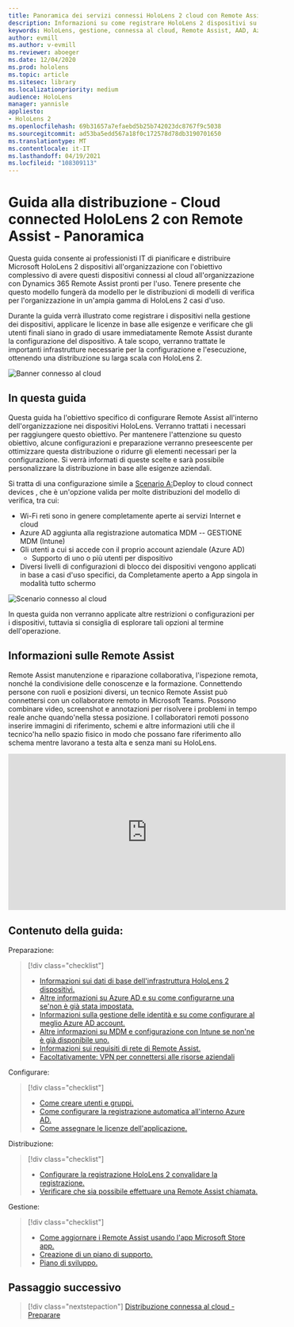 ```yaml
---
title: Panoramica dei servizi connessi HoloLens 2 cloud con Remote Assist
description: Informazioni su come registrare HoloLens 2 dispositivi su una rete connessa al cloud usando Dynamics 365 Remote Assist.
keywords: HoloLens, gestione, connessa al cloud, Remote Assist, AAD, Azure AD, MDM, gestione dei dispositivi mobili
author: evmill
ms.author: v-evmill
ms.reviewer: aboeger
ms.date: 12/04/2020
ms.prod: hololens
ms.topic: article
ms.sitesec: library
ms.localizationpriority: medium
audience: HoloLens
manager: yannisle
appliesto:
- HoloLens 2
ms.openlocfilehash: 69b31657a7efaebd5b25b742023dc8767f9c5038
ms.sourcegitcommit: ad53ba5edd567a18f0c172578d78db3190701650
ms.translationtype: MT
ms.contentlocale: it-IT
ms.lasthandoff: 04/19/2021
ms.locfileid: "108309113"
---
```

# <a name="deployment-guide--cloud-connected-hololens-2-with-remote-assist--overview"></a>Guida alla distribuzione - Cloud connected HoloLens 2 con Remote Assist - Panoramica

Questa guida consente ai professionisti IT di pianificare e distribuire Microsoft HoloLens 2 dispositivi all'organizzazione con l'obiettivo complessivo di avere questi dispositivi connessi al cloud all'organizzazione con Dynamics 365 Remote Assist pronti per l'uso. Tenere presente che questo modello fungerà da modello per le distribuzioni di modelli di verifica per l'organizzazione in un'ampia gamma di HoloLens 2 casi d'uso.

Durante la guida verrà illustrato come registrare i dispositivi nella gestione dei dispositivi, applicare le licenze in base alle esigenze e verificare che gli utenti finali siano in grado di usare immediatamente Remote Assist durante la configurazione del dispositivo. A tale scopo, verranno trattate le importanti infrastrutture necessarie per la configurazione e l'esecuzione, ottenendo una distribuzione su larga scala con HoloLens 2.

![Banner connesso al cloud](./images/cloud-connected-hololens-large.png)

## <a name="in-this-guide"></a>In questa guida

Questa guida ha l'obiettivo specifico di configurare Remote Assist all'interno dell'organizzazione nei dispositivi HoloLens. Verranno trattati i necessari per raggiungere questo obiettivo. Per mantenere l'attenzione su questo obiettivo, alcune configurazioni e preparazione verranno preseescente per ottimizzare questa distribuzione o ridurre gli elementi necessari per la configurazione. Si verrà informati di queste scelte e sarà possibile personalizzare la distribuzione in base alle esigenze aziendali.

Si tratta di una configurazione simile a [Scenario A:](https://docs.microsoft.com/hololens/common-scenarios#scenario-a)Deploy to cloud connect devices , che è un'opzione valida per molte distribuzioni del modello di verifica, tra cui:

- Wi-Fi reti sono in genere completamente aperte ai servizi Internet e cloud
- Azure AD aggiunta alla registrazione automatica MDM -- GESTIONE MDM (Intune)
- Gli utenti a cui si accede con il proprio account aziendale (Azure AD)
  - Supporto di uno o più utenti per dispositivo
- Diversi livelli di configurazioni di blocco dei dispositivi vengono applicati in base a casi d'uso specifici, da Completamente aperto a App singola in modalità tutto schermo

![Scenario connesso al cloud](./images/cloud-connected-guide-diagram.png)

In questa guida non verranno applicate altre restrizioni o configurazioni per i dispositivi, tuttavia si consiglia di esplorare tali opzioni al termine dell'operazione.

## <a name="learn-about-remote-assist"></a>Informazioni sulle Remote Assist

Remote Assist manutenzione e riparazione collaborativa, l'ispezione remota, nonché la condivisione delle conoscenze e la formazione. Connettendo persone con ruoli e posizioni diversi, un tecnico Remote Assist può connettersi con un collaboratore remoto in Microsoft Teams. Possono combinare video, screenshot e annotazioni per risolvere i problemi in tempo reale anche quando&#39;nella stessa posizione. I collaboratori remoti possono inserire immagini di riferimento, schemi e altre informazioni utili che il tecnico&#39;ha nello spazio fisico in modo che possano fare riferimento allo schema mentre lavorano a testa alta e senza mani su HoloLens.

<iframe width="560" height="315" src="https://www.youtube.com/embed/d3YT8j0yYl0" frameborder="0" allow="accelerometer; autoplay; clipboard-write; encrypted-media; gyroscope; picture-in-picture" allowfullscreen></iframe>

## <a name="in-this-guide-you-will"></a>Contenuto della guida:

Preparazione:

> [!div class="checklist"]
> - [Informazioni sui dati di base dell'infrastruttura HoloLens 2 dispositivi.](hololens2-cloud-connected-prepare.md#infrastructure-essentials)
> - [Altre informazioni su Azure AD e su come configurarne una se&#39;non è già stata impostata.](hololens2-cloud-connected-prepare.md#azure-active-directory)
> - [Informazioni sulla gestione delle identità e su come configurare al meglio Azure AD account.](hololens2-cloud-connected-prepare.md#identity-management)
> - [Altre informazioni su MDM e configurazione con Intune se non&#39;ne è già disponibile uno.](hololens2-cloud-connected-prepare.md#mobile-device-management)
> - [Informazioni sui requisiti di rete di Remote Assist.](hololens2-cloud-connected-prepare.md#network)
> - [Facoltativamente: VPN per connettersi alle risorse aziendali](/hololens2-cloud-connected-prepare.md#optional-connect-your-hololens-to-vpn)

Configurare:

> [!div class="checklist"]
> - [Come creare utenti e gruppi.](hololens2-cloud-connected-configure.md#azure-users-and-groups)
> - [Come configurare la registrazione automatica all'interno Azure AD.](hololens2-cloud-connected-configure.md#auto-enrollment-on-hololens-2)
> - [Come assegnare le licenze dell'applicazione.](hololens2-cloud-connected-configure.md#application-licenses)

Distribuzione:

> [!div class="checklist"]
> - [Configurare la registrazione HoloLens 2 convalidare la registrazione.](hololens2-cloud-connected-deploy.md#enrollment-validation)
> - [Verificare che sia possibile effettuare una Remote Assist chiamata.](hololens2-cloud-connected-deploy.md#remote-assist-call-validation)

Gestione:

> [!div class="checklist"]
> - [Come aggiornare i Remote Assist usando l'app Microsoft Store app.](hololens2-cloud-connected-maintain.md#updates)
> - [Creazione di un piano di supporto.](hololens2-cloud-connected-maintain.md#support-plan)
> - [Piano di sviluppo.](hololens2-cloud-connected-maintain.md#development-plan)

## <a name="next-step"></a>Passaggio successivo

> [!div class="nextstepaction"]
> [Distribuzione connessa al cloud - Preparare](hololens2-cloud-connected-prepare.md)

